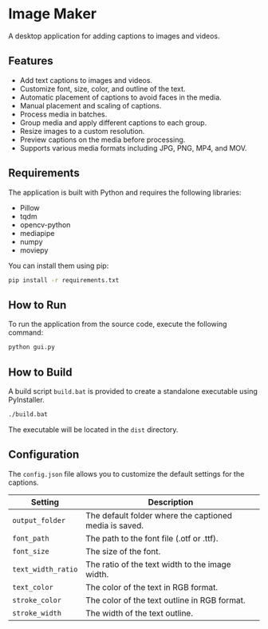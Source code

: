 # Image Maker

A desktop application for adding captions to images and videos.

## Features

*   Add text captions to images and videos.
*   Customize font, size, color, and outline of the text.
*   Automatic placement of captions to avoid faces in the media.
*   Manual placement and scaling of captions.
*   Process media in batches.
*   Group media and apply different captions to each group.
*   Resize images to a custom resolution.
*   Preview captions on the media before processing.
*   Supports various media formats including JPG, PNG, MP4, and MOV.

## Requirements

The application is built with Python and requires the following libraries:

*   Pillow
*   tqdm
*   opencv-python
*   mediapipe
*   numpy
*   moviepy

You can install them using pip:

```bash
pip install -r requirements.txt
```

## How to Run

To run the application from the source code, execute the following command:

```bash
python gui.py
```

## How to Build

A build script `build.bat` is provided to create a standalone executable using PyInstaller.

```bash
./build.bat
```

The executable will be located in the `dist` directory.

## Configuration

The `config.json` file allows you to customize the default settings for the captions.

| Setting             | Description                                           |
| ------------------- | ----------------------------------------------------- |
| `output_folder`     | The default folder where the captioned media is saved. |
| `font_path`         | The path to the font file (.otf or .ttf).             |
| `font_size`         | The size of the font.                                 |
| `text_width_ratio`  | The ratio of the text width to the image width.       |
| `text_color`        | The color of the text in RGB format.                  |
| `stroke_color`      | The color of the text outline in RGB format.          |
| `stroke_width`      | The width of the text outline.                        |
